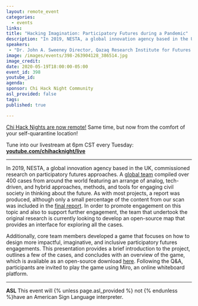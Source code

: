```yaml
---
layout: remote_event
categories:
  - events
links: 
title: "Hacking Imagination: Participatory Futures during a Pandemic"
description: "In 2019, NESTA, a global innovation agency based in the UK, commissioned research on participatory futures approaches. A global team compiled over 400 cases from around the world featuring an arrange of analog, tech-driven, and hybrid approaches, methods, and tools for engaging civil society in thinking about the future. Additionally, core team members developed a game that focuses on how to design more impactful, imaginative, and inclusive participatory futures engagements. Following the Q&A, participants are invited to play the game using Miro, an online whiteboard platform. "
speakers:
 - "Dr. John A. Sweeney Director, Qazaq Research Institute for Futures Studies Foresight Advisor, INTERPOL"
image: /images/events/398-263904128_386514.jpg
image_credit:
date: 2020-05-19T18:00:00-05:00
event_id: 398
youtube_id: 
agenda: 
sponsor: Chi Hack Night Community
asl_provided: false
tags: 
published: true

---
```


[Chi Hack Nights are now remote!](/blog/2020/03/16/chi-hack-night-going-remote.html) Same time, but now from the comfort of your self-quarantine location!

Tune into our livestream at 6pm CST every Tuesday: **[youtube.com/chihacknight/live](https://youtube.com/chihacknight/live)**

---

In 2019, NESTA, a global innovation agency based in the UK, commissioned research on participatory futures approaches. A [global team](https://actionforesight.net/global-swarm/) compiled over 400 cases from around the world featuring an arrange of analog, tech-driven, and hybrid approaches, methods, and tools for engaging civil society in thinking about the future. As with most projects, a report was produced, although only a small percentage of the content from our scan was included in the [final report](https://www.nesta.org.uk/report/our-futures-people-people/). In order to promote engagement on this topic and also to support further engagement, the team that undertook the original research is currently looking to develop an open-source map that provides an interface for exploring all the cases. 

Additionally, core team members developed a game that focuses on how to design more impactful, imaginative, and inclusive participatory futures engagements. This presentation provides a brief introduction to the project, outlines a few of the cases, and concludes with an overview of the game, which is available as an open-source download [here](https://github.com/nestauk/our-futures/tree/master/en_original). Following the Q&A, participants are invited to play the game using Miro, an online whiteboard platform. 

---

**ASL** This event will {% unless page.asl_provided %} not {% endunless %}have an American Sign Language interpreter.
